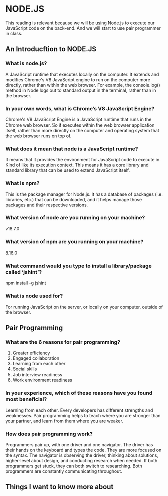 # NODE.JS

This reading is relevant because we will be using Node.js to execute our JavaScript code on the back-end. And we will start to use pair programmer in class.

## An Introducftion to NODE.JS

### What is node.js?

A JavaScript runtime that executes locally on the computer. It extends and modifies Chrome's V8 JavaScript engine to run on the computer more directly, rather than within the web browser. For example, the console.log() method in Node logs out to standard output in the terminal, rather than in the browser.

### In your own words, what is Chrome’s V8 JavaScript Engine?

Chrome's V8 JavaScript Engine is a JavaScript runtime that runs in the Chrome web browser. So it executes within the web browser application itself, rather than more directly on the computer and operating system that the web browser runs on top of.

### What does it mean that node is a JavaScript runtime?

It means that it provides the environment for JavaScript code to execute in. Kind of like its execution context. This means it has a core library and standard library that can be used to extend JavaScript itself.

### What is npm?

This is the package manager for Node.js. It has a database of packages (i.e. libraries, etc.) that can be downloaded, and it helps manage those packages and their respective versions.

### What version of node are you running on your machine?

v18.7.0

### What version of npm are you running on your machine?

8.16.0

### What command would you type to install a library/package called ‘jshint’?

npm install -g jshint

### What is node used for?

For running JavaScript on the server, or locally on your computer, outside of the browser.

## Pair Programming

### What are the 6 reasons for pair programming?

1. Greater efficiency
2. Engaged collaboration
3. Learning from each other
4. Social skills
5. Job interview readiness
6. Work environment readiness 

### In your experience, which of these reasons have you found most beneficial?

Learning from each other. Every developers has different strengths and weaknesses. Pair programming helps to teach where you are stronger than your partner, and learn from them where you are weaker.

### How does pair programming work?

Programmers pair up, with one driver and one navigator. The driver has their hands on the keyboard and types the code. They are more focused on the syntax. The navigator is observing the driver, thinking about solutions, higher-level about design, and conducting research when needed. If both programmers get stuck, they can both switch to researching. Both programmers are constantly communicating throughout.

## Things I want to know more about
